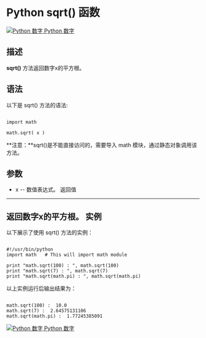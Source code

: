 Python  sqrt() 函数
=================

 [![Python 数字](../images/up.gif)
 Python 数字](python-numbers.html)


  描述
--

  **sqrt()** 方法返回数字x的平方根。

 语法
--

 以下是 sqrt() 方法的语法:

 
```

import math

math.sqrt( x )

```

 **注意：**sqrt()是不能直接访问的，需要导入 math 模块，通过静态对象调用该方法。

  参数
--

  *  x -- 数值表达式。 
   返回值
---

 返回数字x的平方根。  实例
--

  以下展示了使用 sqrt() 方法的实例： 

 
```

#!/usr/bin/python
import math   # This will import math module

print "math.sqrt(100) : ", math.sqrt(100)
print "math.sqrt(7) : ", math.sqrt(7)
print "math.sqrt(math.pi) : ", math.sqrt(math.pi)

```

  以上实例运行后输出结果为： 

 
```

math.sqrt(100) :  10.0
math.sqrt(7) :  2.64575131106
math.sqrt(math.pi) :  1.77245385091

```

 [![Python 数字](../images/up.gif)
 Python 数字](python-numbers.html)